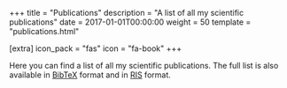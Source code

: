 +++
title = "Publications"
description = "A list of all my scientific publications"
date = 2017-01-01T00:00:00
weight = 50
template = "publications.html"

[extra]
icon_pack = "fas"
icon = "fa-book"
+++

Here you can find a list of all my scientific publications. The full list is also available in [BibTeX](https://raw.githubusercontent.com/proycon/homepage/master/proycon.bib) format and in [RIS](https://raw.githubusercontent.com/proycon/homepage/master/proycon.ris) format.
